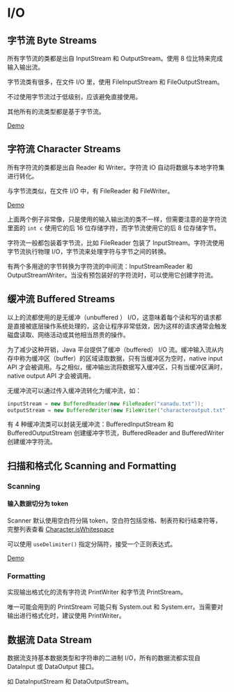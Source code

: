# I/O

## 字节流 Byte Streams

所有字节流的类都是出自 InputStream 和 OutputStream。使用 8 位比特来完成输入输出流。

字节流类有很多，在文件 I/O 里，使用 FileInputStream 和 FileOutputStream。
            
不过使用字节流过于低级别，应该避免直接使用。

其他所有的流类型都是基于字节流。

[Demo](./CopyBytes.java)

## 字符流 Character Streams

所有字符流的类都是出自 Reader 和 Writer。字符流 IO 自动将数据与本地字符集进行转化。

与字节流类似，在文件 I/O 中，有 FileReader 和 FileWriter。

[Demo](./CopyCharacters.java)

上面两个例子非常像，只是使用的输入输出流的类不一样，但需要注意的是字符流里面的 `int c` 使用它的后 16 位存储字符，而字节流使用它的后 8 位存储字节。

字符流一般都包装着字节流，比如 FileReader 包装了 InputStream。字符流使用字节流执行物理 I/O，字节流来处理字符与字节之间的转换。

有两个多用途的字节转换为字符流的中间流：InputStreamReader 和 OutputStreamWriter。当没有预包装好的字符流时，可以使用它创建字符流。

## 缓冲流 Buffered Streams

以上的流都使用的是无缓冲（unbuffered ） I/O，这意味着每个读和写的请求都是直接被底层操作系统处理的，这会让程序非常低效，因为这样的请求通常会触发磁盘读取、网络活动或其他相当昂贵的操作。

为了减少这种开销，Java 平台提供了缓冲（buffered） I/O 流。缓冲输入流从内存中称为缓冲区（buffer）的区域读取数据，只有当缓冲区为空时，native input API 才会被调用。与之相似，缓冲输出流将数据写入缓冲区，只有当缓冲区满时，native output API 才会被调用。

无缓冲流可以通过传入缓冲流转化为缓冲流，如：

```java
inputStream = new BufferedReader(new FileReader("xanadu.txt"));
outputStream = new BufferedWriter(new FileWriter("characteroutput.txt"));
```

有 4 种缓冲流类可以封装无缓冲流：BufferedInputStream 和 BufferedOutputStream 创建缓冲字节流，BufferedReader and BufferedWriter 创建缓冲字符流。

## 扫描和格式化 Scanning and Formatting

### Scanning

#### 输入数据切分为 token

Scanner 默认使用空白符分隔 token，空白符包括空格、制表符和行结束符等，完整列表查看 [Character.isWhitespace](https://docs.oracle.com/javase/8/docs/api/java/lang/Character.html#isWhitespace-char-)

可以使用 `useDelimiter()` 指定分隔符，接受一个正则表达式。

[Demo](./ScanXan.java)

### Formatting

实现输出格式化的流有字符流 PrintWriter 和字节流 PrintStream。

唯一可能会用到的 PrintStream 可能只有 System.out 和 System.err。当需要对输出进行格式化时，建议使用 PrintWriter。

## 数据流 Data Stream

数据流支持基本数据类型和字符串的二进制 I/O，所有的数据流都实现自 DataInput 或 DataOutput 接口。

如 DataInputStream 和 DataOutputStream。
